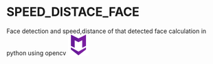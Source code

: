 # SPEED_DISTACE_FACE
Face detection and speed,distance of that detected face calculation in python using opencv 
![alt text](https://github.com/adam-p/markdown-here/raw/master/src/common/images/icon48.png "Logo Title Text 1")
